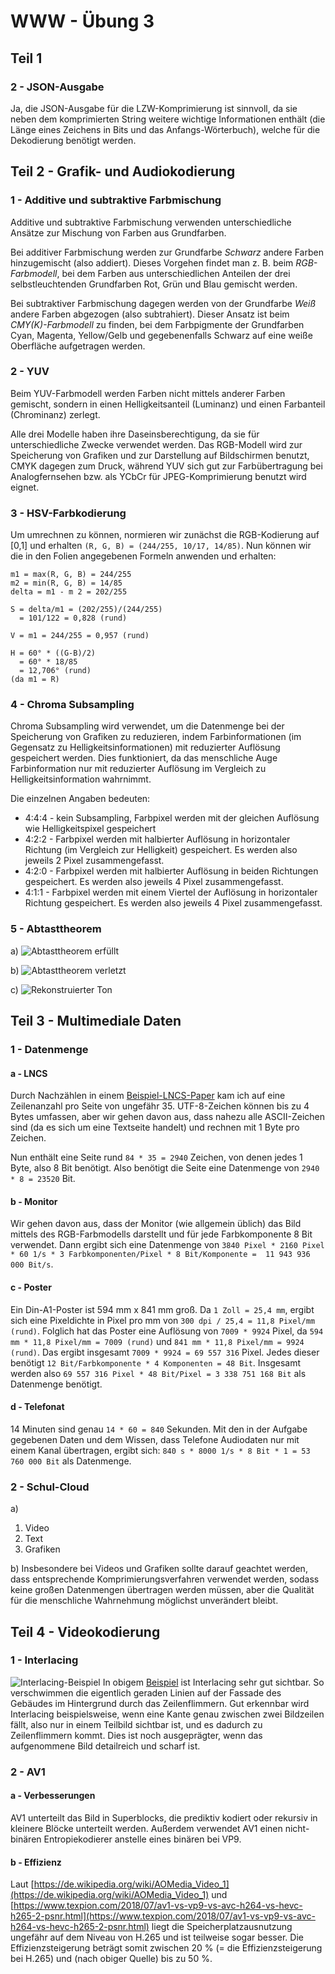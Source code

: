 # WWW - Übung 3

## Teil 1
### 2 - JSON-Ausgabe
Ja, die JSON-Ausgabe für die LZW-Komprimierung ist sinnvoll, da sie neben dem komprimierten String weitere wichtige Informationen enthält (die Länge eines Zeichens in Bits und das Anfangs-Wörterbuch), welche für die Dekodierung benötigt werden.

## Teil 2 - Grafik- und Audiokodierung
### 1 - Additive und subtraktive Farbmischung
Additive und subtraktive Farbmischung verwenden unterschiedliche Ansätze zur Mischung von Farben aus Grundfarben. 

Bei additiver Farbmischung werden zur Grundfarbe *Schwarz* andere Farben hinzugemischt (also addiert). Dieses Vorgehen findet man z. B. beim *RGB-Farbmodell*, bei dem Farben aus unterschiedlichen Anteilen der drei selbstleuchtenden Grundfarben Rot, Grün und Blau gemischt werden.

Bei subtraktiver Farbmischung dagegen werden von der Grundfarbe *Weiß* andere Farben abgezogen (also subtrahiert). Dieser Ansatz ist beim *CMY(K)-Farbmodell* zu finden, bei dem Farbpigmente der Grundfarben Cyan, Magenta, Yellow/Gelb und gegebenenfalls Schwarz auf eine weiße Oberfläche aufgetragen werden.
### 2 - YUV
Beim YUV-Farbmodell werden Farben nicht mittels anderer Farben gemischt, sondern in einen Helligkeitsanteil (Luminanz) und einen Farbanteil (Chrominanz) zerlegt. 

Alle drei Modelle haben ihre Daseinsberechtigung, da sie für unterschiedliche Zwecke verwendet werden. Das RGB-Modell wird zur Speicherung von Grafiken und zur Darstellung auf Bildschirmen benutzt, CMYK dagegen zum Druck, während YUV sich gut zur Farbübertragung bei Analogfernsehen bzw. als YCbCr für JPEG-Komprimierung benutzt wird eignet.
### 3 - HSV-Farbkodierung
Um umrechnen zu können, normieren wir zunächst die RGB-Kodierung auf [0,1] und erhalten ```(R, G, B) = (244/255, 10/17, 14/85)```. Nun können wir die in den Folien angegebenen Formeln anwenden und erhalten:
``` 
m1 = max(R, G, B) = 244/255
m2 = min(R, G, B) = 14/85
delta = m1 - m 2 = 202/255

S = delta/m1 = (202/255)/(244/255) 
  = 101/122 = 0,828 (rund)

V = m1 = 244/255 = 0,957 (rund)

H = 60° * ((G-B)/2)
  = 60° * 18/85
  = 12,706° (rund)
(da m1 = R)
```
### 4 - Chroma Subsampling
Chroma Subsampling wird verwendet, um die Datenmenge bei der Speicherung von Grafiken zu reduzieren, indem Farbinformationen (im Gegensatz zu Helligkeitsinformationen) mit reduzierter Auflösung gespeichert werden. Dies funktioniert, da das menschliche Auge Farbinformation nur mit reduzierter Auflösung im Vergleich zu Helligkeitsinformation wahrnimmt.

Die einzelnen Angaben bedeuten:
 - 4:4:4 - kein Subsampling, Farbpixel werden mit der gleichen Auflösung wie Helligkeitspixel gespeichert
 - 4:2:2 - Farbpixel werden mit halbierter Auflösung in horizontaler Richtung (im Vergleich zur Helligkeit) gespeichert. Es werden also jeweils 2 Pixel zusammengefasst.
 - 4:2:0 - Farbpixel werden mit halbierter Auflösung in beiden Richtungen gespeichert. Es werden also jeweils 4 Pixel zusammengefasst.
 - 4:1:1 - Farbpixel werden mit einem Viertel der Auflösung in horizontaler Richtung gespeichert. Es werden also jeweils 4 Pixel zusammengefasst.

### 5 - Abtasttheorem

a)
![Abtasttheorem erfüllt](abtast_ok.png)

b)
![Abtasttheorem verletzt](abtast_notok.png)

c)
![Rekonstruierter Ton](abtast_reconstruct.png)

## Teil 3 - Multimediale Daten
### 1 - Datenmenge
#### a - LNCS
Durch Nachzählen in einem [Beispiel-LNCS-Paper](https://latextemplates.github.io/LNCS/paper.pdf) kam ich auf eine Zeilenanzahl pro Seite von ungefähr 35. UTF-8-Zeichen können bis zu 4 Bytes umfassen, aber wir gehen davon aus, dass nahezu alle ASCII-Zeichen sind (da es sich um eine Textseite handelt) und rechnen mit 1 Byte pro Zeichen.

Nun enthält eine Seite rund ```84 * 35 = 2940``` Zeichen, von denen jedes 1 Byte, also 8 Bit benötigt. Also benötigt die Seite eine Datenmenge von ```2940 * 8 = 23520``` Bit.
#### b - Monitor
Wir gehen davon aus, dass der Monitor (wie allgemein üblich) das Bild mittels des RGB-Farbmodells darstellt und für jede Farbkomponente 8 Bit verwendet. Dann ergibt sich eine Datenmenge von ```3840 Pixel * 2160 Pixel * 60 1/s * 3 Farbkomponenten/Pixel * 8 Bit/Komponente =  11 943 936 000 Bit/s```.
#### c - Poster
Ein Din-A1-Poster ist 594 mm x 841 mm groß. Da ```1 Zoll = 25,4 mm```, ergibt sich eine Pixeldichte in Pixel pro mm von ```300 dpi / 25,4 = 11,8 Pixel/mm (rund)```. Folglich hat das Poster eine Auflösung von  ```7009 * 9924``` Pixel, da ```594 mm * 11,8 Pixel/mm = 7009 (rund)``` und ```841 mm * 11,8 Pixel/mm = 9924 (rund)```. Das ergibt insgesamt ```7009 * 9924 = 69 557 316``` Pixel. Jedes dieser benötigt ```12 Bit/Farbkomponente * 4 Komponenten = 48 Bit```. Insgesamt werden also ```69 557 316 Pixel * 48 Bit/Pixel = 3 338 751 168 Bit``` als Datenmenge benötigt.
#### d - Telefonat
14 Minuten sind genau ```14 * 60 = 840``` Sekunden. Mit den in der Aufgabe gegebenen Daten und dem Wissen, dass Telefone Audiodaten nur mit einem Kanal übertragen, ergibt sich:
```840 s * 8000 1/s * 8 Bit * 1 = 53 760 000 Bit``` als Datenmenge.
### 2 - Schul-Cloud
a)
 1. Video
 2. Text
 3. Grafiken

b) Insbesondere bei Videos und Grafiken sollte darauf geachtet werden, dass entsprechende Komprimierungsverfahren verwendet werden, sodass keine großen Datenmengen übertragen werden müssen, aber die Qualität für die menschliche Wahrnehmung möglichst unverändert bleibt.


## Teil 4 - Videokodierung
### 1 - Interlacing
![Interlacing-Beispiel](interlacing.png)
In obigem [Beispiel]((https://www.youtube.com/watch?v=uFtHTHkV0kY)) ist Interlacing sehr gut sichtbar. So verschwimmen die eigentlich geraden Linien auf der Fassade des Gebäudes im Hintergrund durch das Zeilenflimmern. Gut erkennbar wird Interlacing beispielsweise, wenn eine Kante genau zwischen zwei Bildzeilen fällt, also nur in einem Teilbild sichtbar ist, und es dadurch zu Zeilenflimmern kommt. Dies ist noch ausgeprägter, wenn das aufgenommene Bild detailreich und scharf ist.
### 2 - AV1
#### a - Verbesserungen
AV1 unterteilt das Bild in Superblocks, die prediktiv kodiert oder rekursiv in kleinere Blöcke unterteilt werden. Außerdem verwendet AV1 einen nicht-binären Entropiekodierer anstelle eines binären bei VP9.
#### b - Effizienz
Laut [https://de.wikipedia.org/wiki/AOMedia_Video_1](https://de.wikipedia.org/wiki/AOMedia_Video_1) und [https://www.texpion.com/2018/07/av1-vs-vp9-vs-avc-h264-vs-hevc-h265-2-psnr.html](https://www.texpion.com/2018/07/av1-vs-vp9-vs-avc-h264-vs-hevc-h265-2-psnr.html) liegt die Speicherplatzausnutzung ungefähr auf dem Niveau von H.265 und ist teilweise sogar besser. Die Effizienzsteigerung beträgt somit zwischen 20 % (= die Effizienzsteigerung bei H.265) und (nach obiger Quelle) bis zu 50 %.